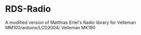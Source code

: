 # RDS-Radio
A modified version of Matthias Ertel's Radio library for Velleman MM100/arduino/LCD2004/ Velleman MK190
